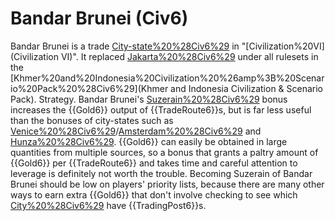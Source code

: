 # Bandar Brunei (Civ6)

Bandar Brunei is a trade [City-state%20%28Civ6%29](city-state) in "[Civilization%20VI](Civilization VI)". It replaced [Jakarta%20%28Civ6%29](Jakarta) under all rulesets in the [Khmer%20and%20Indonesia%20Civilization%20%26amp%3B%20Scenario%20Pack%20%28Civ6%29](Khmer and Indonesia Civilization &amp; Scenario Pack).
Strategy.
Bandar Brunei's [Suzerain%20%28Civ6%29](Suzerain) bonus increases the {{Gold6}} output of {{TradeRoute6}}s, but is far less useful than the bonuses of city-states such as [Venice%20%28Civ6%29](Venice)/[Amsterdam%20%28Civ6%29](Amsterdam) and [Hunza%20%28Civ6%29](Hunza). {{Gold6}} can easily be obtained in large quantities from multiple sources, so a bonus that grants a paltry amount of {{Gold6}} per {{TradeRoute6}} and takes time and careful attention to leverage is definitely not worth the trouble. Becoming Suzerain of Bandar Brunei should be low on players' priority lists, because there are many other ways to earn extra {{Gold6}} that don't involve checking to see which [City%20%28Civ6%29](cities) have {{TradingPost6}}s.
